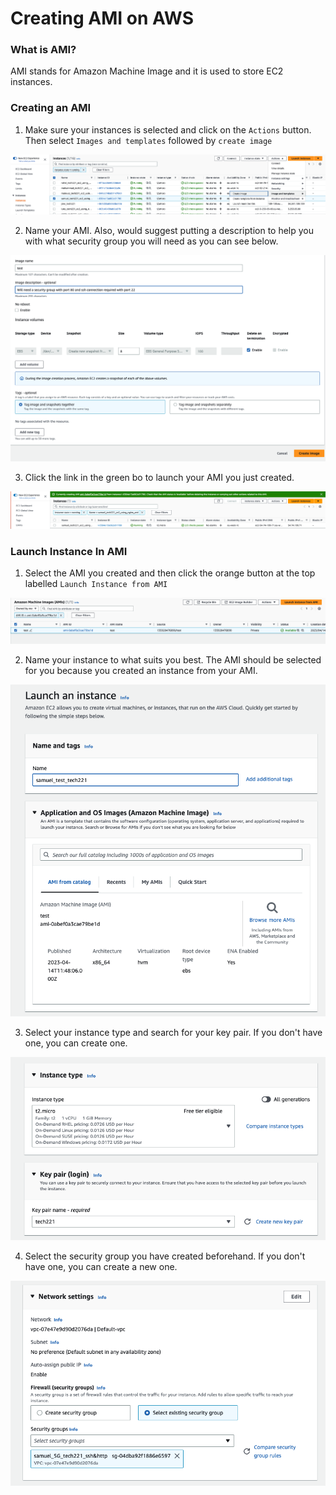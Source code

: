 # Creating AMI on AWS

### What is AMI?

AMI stands for Amazon Machine Image and it is used to store EC2 instances.

### Creating an AMI

1. Make sure your instances is selected and click on the `Actions` button. Then select `Images and templates` followed by `create image`

![1. Actions and create AMI.png](img%2F1.%20Actions%20and%20create%20AMI.png)

2. Name your AMI. Also, would suggest putting a description to help you with what security group you will need as you can see below.

![2. Name and description.png](img%2F2.%20Name%20and%20description.png)

3. Click the link in the green bo to launch your AMI you just created.

![3. Click link to launch image.png](img%2F3.%20Click%20link%20to%20launch%20image.png)

### Launch Instance In AMI

1. Select the AMI you created and then click the orange button at the top labelled `Launch Instance from AMI`

![4. Launch Instance.png](img%2F4.%20Launch%20Instance.png)

2. Name your instance to what suits you best. The AMI should be selected for you because you created an instance from your AMI.

![5. Name instance.png](img%2F5.%20Name%20instance.png)

3. Select your instance type and search for your key pair. If you don't have one, you can create one.

![6. Instance type and key pair.png](img%2F6.%20Instance%20type%20and%20key%20pair.png)

4. Select the security group you have created beforehand. If you don't have one, you can create a new one.

![7. security group.png](img%2F7.%20security%20group.png)